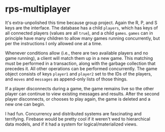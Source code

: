 # rps-multiplayer

It's extra-unpolished this time because group project. Again the R, P, and S keys are the interface. The database has a child `players`, which has keys of all connected players (values are all `true`), and a child `games`. `games` can in principle have many children to allow many games running concurrently, but per the instructions I only allowed one at a time.

Whenever conditions allow (i.e., there are two available players and no game running), a client will match them up in a new game. This matching must be performed in a transaction, along with the garbage collection that precedes it. All other operations can be performed concurrently. The game object consists of keys `player1` and `player2` set to the IDs of the players, and `moves` and `messages` as append-only lists of those things.

If a player disconnects during a game, the game remains live so the other player can continue to view existing messages and results. After the second player disconnects, or chooses to play again, the game is deleted and a new one can begin.

I had fun. Concurrency and distributed systems are fascinating and terrifying. Firebase would be pretty cool if it weren't wed to hierarchical data models, and if it had a system for logical/materialized views.